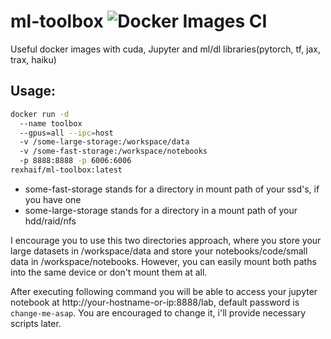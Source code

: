 # ml-toolbox ![Docker Images CI](https://github.com/Rexhaif/ml-toolbox/workflows/Docker%20Images%20CI/badge.svg)
Useful docker images with cuda, Jupyter and ml/dl libraries(pytorch, tf, jax, trax, haiku)

## Usage:
```bash
docker run -d 
  --name toolbox 
  --gpus=all --ipc=host 
  -v /some-large-storage:/workspace/data 
  -v /some-fast-storage:/workspace/notebooks 
  -p 8888:8888 -p 6006:6006 
rexhaif/ml-toolbox:latest
```
- some-fast-storage stands for a directory in mount path of your ssd's, if you have one
- some-large-storage stands for a directory in a mount path of your hdd/raid/nfs

I encourage you to use this two directories approach, where you store your large datasets in /workspace/data and store your notebooks/code/small data in /workspace/notebooks. However, you can easily mount both paths into the same device or don't mount them at all.

After executing following command you will be able to access your jupyter notebook at http://your-hostname-or-ip:8888/lab, default password is ``` change-me-asap ```. You are encouraged to change it, i'll provide necessary scripts later.
